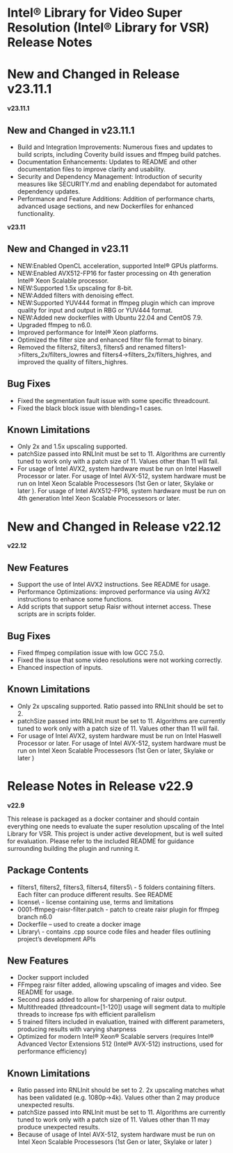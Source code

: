 # Intel® Library for Video Super Resolution (Intel® Library for VSR) Release Notes

# New and Changed in Release v23.11.1

**v23.11.1**

## New and Changed in v23.11.1

- Build and Integration Improvements: Numerous fixes and updates to build scripts, including Coverity build issues and ffmpeg build patches.
- Documentation Enhancements: Updates to README and other documentation files to improve clarity and usability.
- Security and Dependency Management: Introduction of security measures like SECURITY.md and enabling dependabot for automated dependency updates.
- Performance and Feature Additions: Addition of performance charts, advanced usage sections, and new Dockerfiles for enhanced functionality.

**v23.11**

## New and Changed in v23.11
- NEW:Enabled OpenCL acceleration, supported Intel® GPUs platforms.
- NEW:Enabled AVX512-FP16 for faster processing on 4th generation Intel® Xeon Scalable processor.
- NEW:Supported 1.5x upscaling for 8-bit.
- NEW:Added filters with denoising effect.
- NEW:Supported YUV444 format in ffmpeg plugin which can improve quality for input and output in RBG or YUV444 format.
- NEW:Added new dockerfiles with Ubuntu 22.04 and CentOS 7.9.
- Upgraded ffmpeg to n6.0.
- Improved performance for Intel® Xeon platforms.
- Optimized the filter size and enhanced filter file format to binary.
- Removed the filters2, filters3, filters5 and renamed filters1->filters_2x/filters_lowres and filters4->filters_2x/filters_highres, and improved the quality of filters_highres.

## Bug Fixes
- Fixed the segmentation fault issue with some specific threadcount.
- Fixed the black block issue with blending=1 cases.

## Known Limitations
- Only 2x and 1.5x upscaling supported.
- patchSize passed into RNLInit must be set to 11. Algorithms are currently tuned to work only with a patch size of 11. Values other than 11 will fail.
- For usage of Intel AVX2, system hardware must be run on Intel Haswell Processor or later. For usage of Intel AVX-512, system hardware must be run on Intel Xeon Scalable Processesors (1st Gen or later, Skylake or later ). For usage of Intel AVX512-FP16, system hardware must be run on 4th generation Intel Xeon Scalable Processesors or later.

# New and Changed in Release v22.12

**v22.12**

## New Features
- Support the use of Intel AVX2 instructions. See README for usage.
- Performance Optimizations: improved performance via using AVX2 instructions to enhance some functions.
- Add scripts that support setup Raisr without internet access. These scripts are in scripts folder.

## Bug Fixes
- Fixed ffmpeg compilation issue with low GCC 7.5.0.
- Fixed the issue that some video resolutions were not working correctly.
- Ehanced inspection of inputs.

## Known Limitations
- Only 2x upscaling supported. Ratio passed into RNLInit should be set to 2.
- patchSize passed into RNLInit must be set to 11. Algorithms are currently tuned to work only with a patch size of 11. Values other than 11 will fail.
- For usage of Intel AVX2, system hardware must be run on Intel Haswell Processor or later. For usage of Intel AVX-512, system hardware must be run on Intel Xeon Scalable Processesors (1st Gen or later, Skylake or later )

# Release Notes in Release v22.9

**v22.9**

This release is packaged as a docker container and should contain everything one needs to evaluate the super resolution upscaling of the Intel Library for VSR.  This project is under active development, but is well suited for evaluation.  Please refer to the included README for guidance surrounding building the plugin and running it.


## Package Contents
- filters1\, filters2\, filters3\, filters4\, filters5\ - 5 folders containing filters.  Each filter can produce different results.  See README
- license\ - license containing use, terms and limitations
- 0001-ffmpeg-raisr-filter.patch  - patch to create raisr plugin for ffmpeg branch n6.0
- Dockerfile – used to create a docker image
- Library\ - contains .cpp source code files and header files outlining project’s development APIs 

## New Features
- Docker support included
- FFmpeg raisr filter added, allowing upscaling of images and video.  See README for usage.
- Second pass added to allow for sharpening of raisr output.
- Multithreaded (threadcount=[1-120]) usage will segment data to multiple threads to increase fps with efficient parallelism
- 5 trained filters included in evaluation, trained with different parameters, producing results with varying sharpness
- Optimized for modern Intel® Xeon® Scalable servers (requires Intel® Advanced Vector Extensions 512 (Intel® AVX-512) instructions, used for performance efficiency)
## Known Limitations
- Ratio passed into RNLInit should be set to 2.  2x upscaling matches what has been validated (e.g. 1080p->4k).  Values other than 2 may produce unexpected results.
- patchSize passed into RNLInit must be set to 11.  Algorithms are currently tuned to work only with a patch size of 11.  Values other than 11 may produce unexpected results.
- Because of usage of Intel AVX-512, system hardware must be run on Intel Xeon Scalable Processesors (1st Gen or later, Skylake or later )
